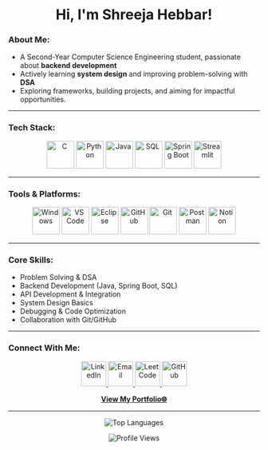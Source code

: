 <!-- Profile README -->

<h1 align="center">Hi, I'm Shreeja Hebbar! </h1>

### About Me: 
- A Second-Year Computer Science Engineering student, passionate about **backend development** 
- Actively learning **system design** and improving problem-solving with **DSA** 
- Exploring frameworks, building projects, and aiming for impactful opportunities.

---

### Tech Stack: 
<p align="center">
  <img src="https://cdn.jsdelivr.net/gh/devicons/devicon/icons/c/c-original.svg" alt="C" width="55" height="55"/>
  <img src="https://cdn.jsdelivr.net/gh/devicons/devicon/icons/python/python-original.svg" alt="Python" width="55" height="55"/>
  <img src="https://cdn.jsdelivr.net/gh/devicons/devicon/icons/java/java-original.svg" alt="Java" width="55" height="55"/>
  <img src="https://cdn.jsdelivr.net/gh/devicons/devicon/icons/mysql/mysql-original-wordmark.svg" alt="SQL" width="55" height="55"/>
  <img src="https://cdn.jsdelivr.net/gh/devicons/devicon/icons/spring/spring-original.svg" alt="Spring Boot" width="55" height="55"/>
  <img src="https://streamlit.io/images/brand/streamlit-mark-color.png" alt="Streamlit" width="55" height="55"/>
</p>

---

### Tools & Platforms:
<p align="center">
  <img src="https://cdn.jsdelivr.net/gh/devicons/devicon/icons/windows8/windows8-original.svg" alt="Windows" width="55" height="55"/>
  <img src="https://cdn.jsdelivr.net/gh/devicons/devicon/icons/vscode/vscode-original.svg" alt="VS Code" width="55" height="55"/>
   <img src="https://cdn.jsdelivr.net/gh/devicons/devicon/icons/eclipse/eclipse-original.svg" alt="Eclipse" width="55" height="55"/>
  <img src="https://cdn.jsdelivr.net/gh/devicons/devicon/icons/github/github-original.svg" alt="GitHub" width="55" height="55"/>
  <img src="https://cdn.jsdelivr.net/gh/devicons/devicon/icons/git/git-original.svg" alt="Git" width="55" height="55"/>
  <img src="https://www.vectorlogo.zone/logos/getpostman/getpostman-icon.svg" alt="Postman" width="55" height="55"/>
  <img src="https://cdn.jsdelivr.net/gh/devicons/devicon/icons/notion/notion-original.svg" alt="Notion" width="55" height="55"/>
</p>

---

### Core Skills:
- Problem Solving & DSA  
- Backend Development (Java, Spring Boot, SQL)  
- API Development & Integration  
- System Design Basics  
- Debugging & Code Optimization  
- Collaboration with Git/GitHub  

---

### Connect With Me: 
<p align="center">
  <a href="https://www.linkedin.com/in/shreejahebbar676" target="_blank">
    <img src="https://cdn.jsdelivr.net/gh/devicons/devicon/icons/linkedin/linkedin-original.svg" alt="LinkedIn" width="50" height="50"/>
  </a>
  <a href="mailto:hebbarshree855@gmail.com">
    <img src="https://cdn-icons-png.flaticon.com/512/281/281769.png" alt="Email" width="50" height="50"/>
  </a>
  <a href="https://leetcode.com/ShreejaHebbar676" target="_blank">
    <img src="https://upload.wikimedia.org/wikipedia/commons/1/19/LeetCode_logo_black.png" alt="LeetCode" width="50" height="50"/>
  </a>
  <a href="https://github.com/Shreeja-88" target="_blank">
    <img src="https://cdn.jsdelivr.net/gh/devicons/devicon/icons/github/github-original.svg" alt="GitHub" width="50" height="50"/>
  </a>
</p>

<p align="center">
  <a href="https://Shreeja-88.github.io/personal-portfolio/" target="_blank">
    <strong>View My Portfolio🌐 </strong>
  </a>
</p>

---

<p align="center">
  <img src="https://github-readme-stats.vercel.app/api/top-langs/?username=Shreeja-88&layout=compact&theme=tokyonight&hide_border=true" alt="Top Languages" />
</p>

<p align="center">
  <img src="https://komarev.com/ghpvc/?username=Shreeja-88&label=Profile%20Views&color=blue&style=flat" alt="Profile Views"/>
</p>
